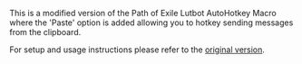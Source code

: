 This is a modified version of the Path of Exile Lutbot AutoHotkey Macro where the 'Paste' option is added allowing you to hotkey sending messages from the clipboard.

For setup and usage instructions please refer to the [original version](http://lutbot.com/).
